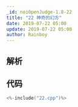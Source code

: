 ```yaml
---
_id: noiOpenJudge-1.8-22
title: "22 神奇的幻方"
date: 2019-07-22 05:00
update: 2019-07-22 05:00
author: Rainboy
---
```


## 解析

## 代码

```c
<%-include("22.cpp")%>
```

